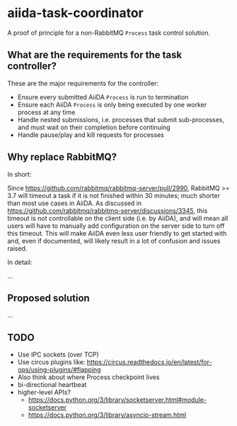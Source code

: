 # aiida-task-coordinator

A proof of principle for a non-RabbitMQ `Process` task control solution.

## What are the requirements for the task controller?

These are the major requirements for the controller:

- Ensure every submitted AiiDA `Process` is run to termination
- Ensure each AiiDA `Process` is only being executed by one worker process at any time
- Handle nested submissions, i.e. processes that submit sub-processes, and must wait on their completion before continuing
- Handle pause/play and kill requests for processes

## Why replace RabbitMQ?

In short:

Since <https://github.com/rabbitmq/rabbitmq-server/pull/2990>, RabbitMQ >= 3.7 will timeout a task if it is not finished within 30 minutes; much shorter than most use cases in AiiDA.
As discussed in <https://github.com/rabbitmq/rabbitmq-server/discussions/3345>, this timeout is not controllable on the client side (i.e. by AiiDA), and will mean all users will have to manually add configuration on the server side to turn off this timeout.
This will make AiiDA even less user friendly to get started with and, even if documented, will likely result in a lot of confusion and issues raised.

In detail:

...

## Proposed solution

...

## TODO

- Use IPC sockets (over TCP)
- Use circus plugins like: https://circus.readthedocs.io/en/latest/for-ops/using-plugins/#flapping
- Also think about where Process checkpoint lives
- bi-directional heartbeat
- higher-level APIs?
  - https://docs.python.org/3/library/socketserver.html#module-socketserver
  - https://docs.python.org/3/library/asyncio-stream.html
